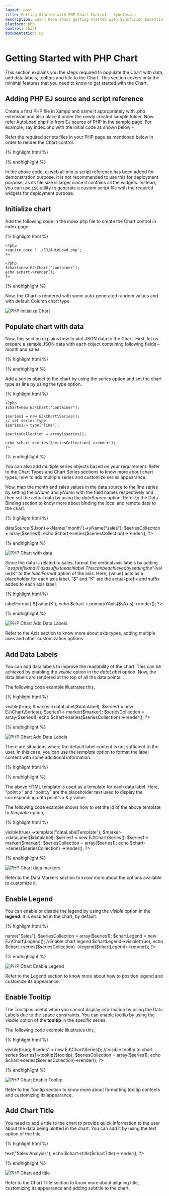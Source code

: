 ```yaml
---
layout: post
title: Getting Started with PHP Chart Control | Syncfusion
description: Learn here about getting started with Syncfusion Essential PHP Chart Control, its elements, and more.
platform: php
control: Chart
documentation: ug
---
```


# Getting Started with PHP Chart

This section explains you the steps required to populate the Chart with data, add data labels, tooltips and title to the Chart. This section covers only the minimal features that you need to know to get started with the Chart.

## Adding PHP EJ source and script reference

Create a first PHP file in Xampp and name it appropriately with .php extension and also place it under the newly created sample folder. Now refer AutoLoad.php file from EJ source of PHP in the sample page. For example, say Index.php with the initial code as shown below -

Refer the required scripts files in your PHP page as mentioned below in order to render the Chart control.

{% highlight html %}

<!DOCTYPE html>
<html>
<head>
<!--  jquery script  -->
    <script type="text/javascript" src="//cdn.syncfusion.com/js/assets/external/jquery-3.0.0.min.js"></script>    
    <!-- Essential JS UI widget -->
    <script type="text/javascript" src="//cdn.syncfusion.com/14.3.0.49/js/web/ej.web.all.min.js"></script></head>
<body>
<!--Refer AutoLoad.php common source to render the control-->
   <?php
      require_once '../EJ/AutoLoad.php';
    ?>
</body>
</html>


{% endhighlight %}

In the above code, ej.web.all.min.js script reference has been added for demonstration purpose. It is not recommended to use this for deployment purpose, as its file size is larger since it contains all the widgets. Instead, you can use [`CSG`](http://csg.syncfusion.com/) utility to generate a custom script file with the required widgets for deployment purpose.

## Initialize chart

Add the following code in the index.php file to create the Chart control in index page.

{% highlight html %}

<div>

    <?php
    require_once '../EJ/AutoLoad.php';
    ?>

    <?php
    $chart=new EJ\Chart("container");
    echo $chart->render();
    ?>
</div>


{% endhighlight %}

Now, the Chart is rendered with some auto-generated random values and with default Column chart type.

![PHP Initialize Chart](Getting-Started_images/Getting-Started_img1.png)


## Populate chart with data

Now, this section explains how to plot JSON data to the Chart. First, let us prepare a sample JSON data with each object containing following fields – month and sales.

{% highlight html %}

<?php
  $Json = '[
      { "month": "Jan", "sales": 35 },
      { "month": "Feb", "sales": 28 },
      { "month": "Mar", "sales": 34 },
      { "month": "Apr", "sales": 32 },
      { "month": "May", "sales": 40 },
      { "month": "Jun", "sales": 32 },
      { "month": "Jul", "sales": 35 },
      { "month": "Aug", "sales": 55 },
      { "month": "Sep", "sales": 38 },
      { "month": "Oct", "sales": 30 },
      { "month": "Nov", "sales": 25 },
      { "month": "Dec", "sales": 32 }]';
    $Json = json_decode($Json,true);
?>


{% endhighlight %}

Add a series object to the chart by using the series option and set the chart type as line by using the type option. 

{% highlight html %}

    <?php
    $chart=new EJ\Chart("container");

    $series1 = new EJ\Chart\Series();
    // set series type
    $series1-> type("line");

    $seriesCollection = array($series1);

    echo $chart->series($seriesCollection)->render();
    ?>


{% endhighlight %}

You can also add multiple series objects based on your requirement. Refer to the Chart Types and Chart Series sections to know more about chart types, how to add multiple series and customize series appearance.

Now, map the month and sales values in the data source to the line series by setting the *xName* and *yName* with the field names respectively and then set the actual data by using the *dataSource* option. Refer to the Data Binding section to know more about binding the local and remote data to the chart.


{% highlight html %}

<?php
    $chart=new EJ\Chart("container");

    $series1 = new EJ\Chart\Series();
    //Set datasource, xName and yName
    $series1->dataSource($Json)->xName("month")->yName("sales");

    $seriesCollection = array($series1);

    echo $chart->series($seriesCollection)->render();
    ?>


{% endhighlight %}

![PHP Chart with data](Getting-Started_images/Getting-Started_img2.png)


Since the data is related to sales, format the vertical axis labels by adding ‘$’ as a prefix and ‘K’ as a suffix to each label. This can be achieved by setting the “${value}K” to the *labelFormat* option of the axis. Here, {value} acts as a placeholder for each axis label, “$” and “K” are the actual prefix and suffix added to each axis label. 

{% highlight html %}

<?php
    $chart=new EJ\Chart("container");
    $yAxis = new EJ\Chart\PrimaryYAxis();
       
    // Customize the axis label format.
    $yAxis->labelFormat('${value}K');
    echo $chart-> primaryYAxis($yAxis)->render();
  ?>


{% endhighlight %}

![PHP Chart Add Data Labels](Getting-Started_images/Getting-Started_img3.png)


Refer to the Axis section to know more about axis types, adding multiple axes and other customization options.

## Add Data Labels

You can add data labels to improve the readability of the chart. This can be achieved by enabling the *visible* option in the *dataLabel* option. Now, the data labels are rendered at the top of all the data points

The following code example illustrates this,

{% highlight html %}

  <?php
    $chart=new EJ\Chart("container");
    $marker = new EJ\Chart\Marker();
    $datalabel = new EJ\Chart\DataLabel();

    //Enable data label in the chart
    $datalabel->visible(true);
    $marker->dataLabel($datalabel);

    $series1 = new EJ\Chart\Series();
    $series1-> marker($marker);
    $seriesCollection = array($series1);

   echo $chart->series($seriesCollection) ->render();
  ?>



{% endhighlight %}

![PHP Chart Add Data Labels](Getting-Started_images/Getting-Started_img4.png)


There are situations where the default label content is not sufficient to the user. In this case, you can use the *template* option to format the label content with some additional information.

 {% highlight html %}

<!DOCTYPE html>
<html>
<body>
      <div id="dataLabelTemplate" style="display:none; padding:3px;background-color:#E94649; opacity:0.8;">
         <div id="point">#point.x#:$#point.y#K</div>
      </div>
</body>
</html>


{% endhighlight %}

The above HTML template is used as a template for each data label. Here, “point.x” and “point.y” are the placeholder text used to display the corresponding data point’s x & y value.

The following code example shows how to set the id of the above template to *template* option,

{% highlight html %}

<?php
    $chart=new EJ\Chart("container");
    $marker = new EJ\Chart\Marker();
    $datalabel = new EJ\Chart\DataLabel();

    //Set the id of HTML template to the chart series
    $datalabel->visible(true) ->template("dataLabelTemplate");
    $marker->dataLabel($datalabel);

    $series1 = new EJ\Chart\Series();
    $series1-> marker($marker);
    $seriesCollection = array($series1);

   echo $chart->series($seriesCollection) ->render();
  ?>


{% endhighlight %}

![PHP Chart data markers](Getting-Started_images/Getting-Started_img5.png)


Refer to the Data Markers section to know more about the options available to customize it.

## Enable Legend

You can enable or disable the legend by using the *visible* option in the **legend**. It is enabled in the chart, by default.

{% highlight html %}

<?php
    $chart=new EJ\Chart("container");

    $series1 = new EJ\Chart\Series();	
    // set legend name
    $series1 ->name("Sales");
    $seriesCollection = array($series1);

    $chartLegend = new EJ\Chart\Legend();
    //Enable chart legend
    $chartLegend->visible(true);

    echo $chart->series($seriesCollection) ->legend($chartLegend)->render();
    ?>


{% endhighlight %}

![PHP Chart Enable Legend](Getting-Started_images/Getting-Started_img6.png)


Refer to the Legend section to know more about how to position legend and customize its appearance.

## Enable Tooltip

The Tooltip is useful when you cannot display information by using the Data Labels due to the space constraints. You can enable tooltip by using the *visible* option of the **tooltip** in the specific series.

The following code example illustrates this,

{% highlight html %}

<?php
    $chart=new EJ\Chart("container");

    $tooltip = new EJ\Chart\Tooltip();
    $tooltip->visible(true);

    $series1 = new EJ\Chart\Series();	
    // visible tooltip to chart series
    $series1->tooltip($tooltip);
    $seriesCollection = array($series1);

    echo $chart->series($seriesCollection)->render();
    ?>


{% endhighlight %}

![PHP Chart Enable Tooltip](Getting-Started_images/Getting-Started_img7.png)


Refer to the Tooltip section to know more about formatting tooltip contents and customizing its appearance.

## Add Chart Title

You need to add a title to the chart to provide quick information to the user about the data being plotted in the chart. You can add it by using the text option of the title.

{% highlight html %}

  <?php
    $chart=new EJ\Chart("container");

     $chartTitle= new EJ\Chart\Title();
     //Add title to chart control
     $chartTitle->text("Sales Analysis");

    echo $chart->title($chartTitle)->render();
    ?>


{% endhighlight %}

![PHP Chart add title](Getting-Started_images/Getting-Started_img8.png)


Refer to the Chart Title section to know more about aligning title, customizing its appearance and adding subtitle to the chart.
